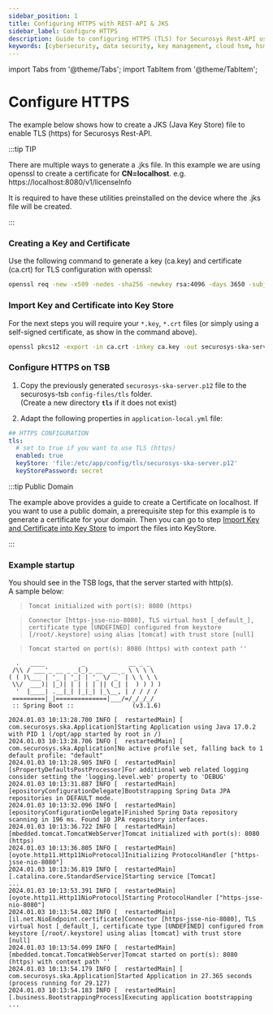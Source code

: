 ```yaml
---
sidebar_position: 1
title: Configuring HTTPS with REST-API & JKS
sidebar_label: Configure HTTPS
description: Guide to configuring HTTPS (TLS) for Securosys Rest-API using Java Key Store (JKS).
keywords: [cybersecurity, data security, key management, cloud hsm, hsm key management, hsm cloud, hsm as a service, cloud based hsm, hsm digital signature, hsm services, hsm service, hsm, hardware security module, TLS configuration, JKS file, OpenSSL, Securosys Rest-API, HTTPS setup, certificate generation, application-local.yml configuration]
---
```


import Tabs from '@theme/Tabs';
import TabItem from '@theme/TabItem';

# Configure HTTPS

The example below shows how to create a JKS (Java Key Store) file to enable TLS (https) for Securosys Rest-API.

:::tip TIP

There are multiple ways to generate a .jks file. In this example we are using openssl to create a certificate for **CN=localhost**.
e.g. https://localhost:8080/v1/licenseInfo

It is required to have these utilities preinstalled on the device where the .jks file will be created.

:::

### Creating a Key and Certificate

Use the following command to generate a key (ca.key) and certificate (ca.crt) for TLS configuration with openssl:

```sh
openssl req -new -x509 -nodes -sha256 -newkey rsa:4096 -days 3650 -subj '/CN=localhost' -keyout ca.key -out ca.crt
```

### Import Key and Certificate into Key Store

For the next steps you will require your `*.key`, `*.crt` files (or simply using a self-signed certificate, as show in the command above).

```sh
openssl pkcs12 -export -in ca.crt -inkey ca.key -out securosys-ska-server.p12
```

### Configure HTTPS on TSB

1) Copy the previously generated `securosys-ska-server.p12` file to the securosys-tsb `config-files/tls` folder. <br />
   (Create a new directory **`tls`** if it does not exist)

2) Adapt the following properties in `application-local.yml` file:
```yml
## HTTPS CONFIGURATION
tls:
  # set to true if you want to use TLS (https)
  enabled: true
  keyStore: 'file:/etc/app/config/tls/securosys-ska-server.p12'
  keyStorePassword: secret  
```

:::tip Public Domain

The example above provides a guide to create a Certificate on localhost. If you want to use a public domain, a prerequisite step for this example is to generate a certificate for your domain. Then you can go to step [Import Key and Certificate into Key Store](#import-key-and-certificate-into-key-store) to import the files into KeyStore.

:::

### Example startup

You should see in the TSB logs, that the server started with http(s). <br />
A sample below: 

> `Tomcat initialized with port(s): 8080 (https)`

> `Connector [https-jsse-nio-8080], TLS virtual host [_default_], certificate type [UNDEFINED] configured from keystore [/root/.keystore] using alias [tomcat] with trust store [null]`

> `Tomcat started on port(s): 8080 (https) with context path ''`


```text
  .   ____          _            __ _ _
 /\\ / ___'_ __ _ _(_)_ __  __ _ \ \ \ \
( ( )\___ | '_ | '_| | '_ \/ _` | \ \ \ \
 \\/  ___)| |_)| | | | | || (_| |  ) ) ) )
  '  |____| .__|_| |_|_| |_\__, | / / / /
 =========|_|==============|___/=/_/_/_/
 :: Spring Boot ::                (v3.1.6)

2024.01.03 10:13:28.700 INFO [  restartedMain] [ com.securosys.ska.Application]Starting Application using Java 17.0.2 with PID 1 (/opt/app started by root in /)
2024.01.03 10:13:28.706 INFO [  restartedMain] [ com.securosys.ska.Application]No active profile set, falling back to 1 default profile: "default"
2024.01.03 10:13:28.905 INFO [  restartedMain] [sPropertyDefaultsPostProcessor]For additional web related logging consider setting the 'logging.level.web' property to 'DEBUG'
2024.01.03 10:13:31.887 INFO [  restartedMain] [epositoryConfigurationDelegate]Bootstrapping Spring Data JPA repositories in DEFAULT mode.
2024.01.03 10:13:32.096 INFO [  restartedMain] [epositoryConfigurationDelegate]Finished Spring Data repository scanning in 196 ms. Found 10 JPA repository interfaces.
2024.01.03 10:13:36.722 INFO [  restartedMain] [mbedded.tomcat.TomcatWebServer]Tomcat initialized with port(s): 8080 (https)
2024.01.03 10:13:36.805 INFO [  restartedMain] [oyote.http11.Http11NioProtocol]Initializing ProtocolHandler ["https-jsse-nio-8080"]
2024.01.03 10:13:36.819 INFO [  restartedMain] [.catalina.core.StandardService]Starting service [Tomcat]
...
2024.01.03 10:13:53.391 INFO [  restartedMain] [oyote.http11.Http11NioProtocol]Starting ProtocolHandler ["https-jsse-nio-8080"]
2024.01.03 10:13:54.082 INFO [  restartedMain] [il.net.NioEndpoint.certificate]Connector [https-jsse-nio-8080], TLS virtual host [_default_], certificate type [UNDEFINED] configured from keystore [/root/.keystore] using alias [tomcat] with trust store [null]
2024.01.03 10:13:54.099 INFO [  restartedMain] [mbedded.tomcat.TomcatWebServer]Tomcat started on port(s): 8080 (https) with context path ''
2024.01.03 10:13:54.179 INFO [  restartedMain] [ com.securosys.ska.Application]Started Application in 27.365 seconds (process running for 29.127)
2024.01.03 10:13:54.183 INFO [  restartedMain] [.business.BootstrappingProcess]Executing application bootstrapping
...
```
